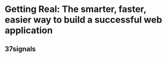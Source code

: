 # Getting Real: The smarter, faster, easier way to build a successful web application

## 37signals

